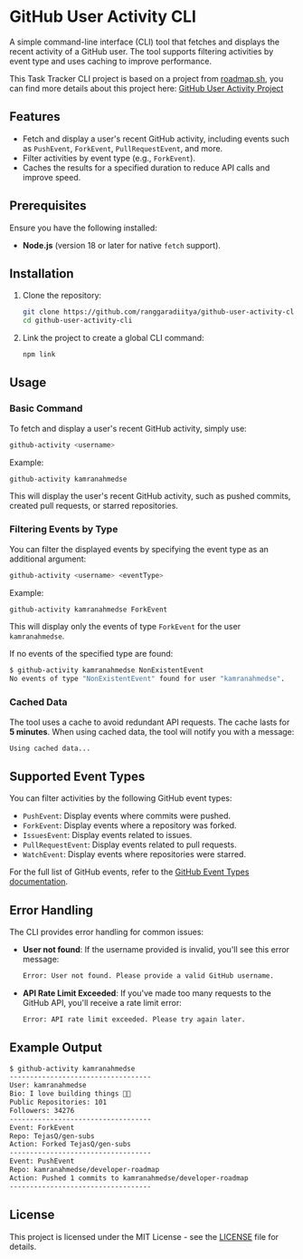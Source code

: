 
# GitHub User Activity CLI

A simple command-line interface (CLI) tool that fetches and displays the recent activity of a GitHub user. The tool supports filtering activities by event type and uses caching to improve performance.

This Task Tracker CLI project is based on a project from [roadmap.sh](https://roadmap.sh), you can find more details about this project here: [GitHub User Activity Project](https://roadmap.sh/projects/github-user-activity)

## Features

- Fetch and display a user's recent GitHub activity, including events such as `PushEvent`, `ForkEvent`, `PullRequestEvent`, and more.
- Filter activities by event type (e.g., `ForkEvent`).
- Caches the results for a specified duration to reduce API calls and improve speed.

## Prerequisites

Ensure you have the following installed:

- **Node.js** (version 18 or later for native `fetch` support).

## Installation

1. Clone the repository:

   ```bash
   git clone https://github.com/ranggaradiitya/github-user-activity-cli.git
   cd github-user-activity-cli
   ```

2. Link the project to create a global CLI command:
   
   ```bash
   npm link
   ```

## Usage

### Basic Command

To fetch and display a user's recent GitHub activity, simply use:

```bash
github-activity <username>
```

Example:

```bash
github-activity kamranahmedse
```

This will display the user's recent GitHub activity, such as pushed commits, created pull requests, or starred repositories.

### Filtering Events by Type

You can filter the displayed events by specifying the event type as an additional argument:

```bash
github-activity <username> <eventType>
```

Example:

```bash
github-activity kamranahmedse ForkEvent
```

This will display only the events of type `ForkEvent` for the user `kamranahmedse`.

If no events of the specified type are found:

```bash
$ github-activity kamranahmedse NonExistentEvent
No events of type "NonExistentEvent" found for user "kamranahmedse".
```

### Cached Data

The tool uses a cache to avoid redundant API requests. The cache lasts for **5 minutes**. When using cached data, the tool will notify you with a message:

```bash
Using cached data...
```

## Supported Event Types

You can filter activities by the following GitHub event types:

- `PushEvent`: Display events where commits were pushed.
- `ForkEvent`: Display events where a repository was forked.
- `IssuesEvent`: Display events related to issues.
- `PullRequestEvent`: Display events related to pull requests.
- `WatchEvent`: Display events where repositories were starred.

For the full list of GitHub events, refer to the [GitHub Event Types documentation](https://docs.github.com/en/rest/using-the-rest-api/github-event-types?apiVersion=2022-11-28).

## Error Handling

The CLI provides error handling for common issues:

- **User not found**: If the username provided is invalid, you'll see this error message:

  ```bash
  Error: User not found. Please provide a valid GitHub username.
  ```

- **API Rate Limit Exceeded**: If you've made too many requests to the GitHub API, you'll receive a rate limit error:

  ```bash
  Error: API rate limit exceeded. Please try again later.
  ```

## Example Output

```bash
$ github-activity kamranahmedse
-----------------------------------
User: kamranahmedse
Bio: I love building things 🧑‍💻
Public Repositories: 101
Followers: 34276
-----------------------------------
Event: ForkEvent
Repo: TejasQ/gen-subs
Action: Forked TejasQ/gen-subs
-----------------------------------
Event: PushEvent
Repo: kamranahmedse/developer-roadmap
Action: Pushed 1 commits to kamranahmedse/developer-roadmap
-----------------------------------
```

## License

This project is licensed under the MIT License - see the [LICENSE](LICENSE) file for details.
